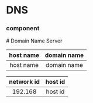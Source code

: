 # DNS

### component

\# Domain Name Server

| host name | domain name |
| :-------: | :---------: |
| host name | domain name |

| network id | host id |
| :--------: | :-----: |
|  192.168   | host id |

